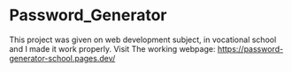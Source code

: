 # Password_Generator
This project was given on web development subject, in vocational school and I made it work properly.
Visit The working webpage: https://password-generator-school.pages.dev/
